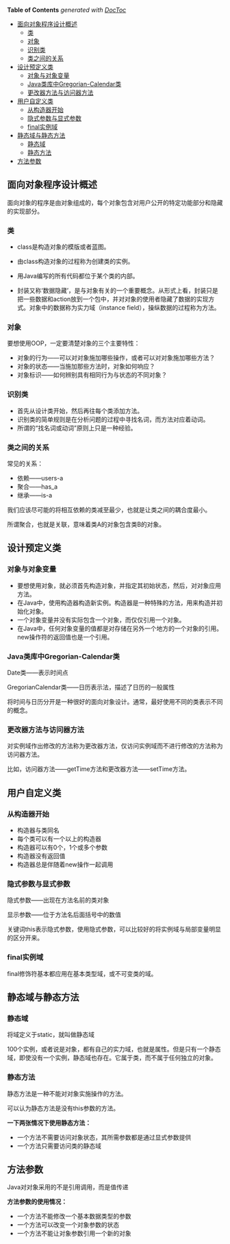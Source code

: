 <!-- START doctoc generated TOC please keep comment here to allow auto update -->
<!-- DON'T EDIT THIS SECTION, INSTEAD RE-RUN doctoc TO UPDATE -->
**Table of Contents**  *generated with [DocToc](https://github.com/thlorenz/doctoc)*

- [面向对象程序设计概述](#%E9%9D%A2%E5%90%91%E5%AF%B9%E8%B1%A1%E7%A8%8B%E5%BA%8F%E8%AE%BE%E8%AE%A1%E6%A6%82%E8%BF%B0)
  - [类](#%E7%B1%BB)
  - [对象](#%E5%AF%B9%E8%B1%A1)
  - [识别类](#%E8%AF%86%E5%88%AB%E7%B1%BB)
  - [类之间的关系](#%E7%B1%BB%E4%B9%8B%E9%97%B4%E7%9A%84%E5%85%B3%E7%B3%BB)
- [设计预定义类](#%E8%AE%BE%E8%AE%A1%E9%A2%84%E5%AE%9A%E4%B9%89%E7%B1%BB)
  - [对象与对象变量](#%E5%AF%B9%E8%B1%A1%E4%B8%8E%E5%AF%B9%E8%B1%A1%E5%8F%98%E9%87%8F)
  - [Java类库中Gregorian-Calendar类](#java%E7%B1%BB%E5%BA%93%E4%B8%ADgregorian-calendar%E7%B1%BB)
  - [更改器方法与访问器方法](#%E6%9B%B4%E6%94%B9%E5%99%A8%E6%96%B9%E6%B3%95%E4%B8%8E%E8%AE%BF%E9%97%AE%E5%99%A8%E6%96%B9%E6%B3%95)
- [用户自定义类](#%E7%94%A8%E6%88%B7%E8%87%AA%E5%AE%9A%E4%B9%89%E7%B1%BB)
  - [从构造器开始](#%E4%BB%8E%E6%9E%84%E9%80%A0%E5%99%A8%E5%BC%80%E5%A7%8B)
  - [隐式参数与显式参数](#%E9%9A%90%E5%BC%8F%E5%8F%82%E6%95%B0%E4%B8%8E%E6%98%BE%E5%BC%8F%E5%8F%82%E6%95%B0)
  - [final实例域](#final%E5%AE%9E%E4%BE%8B%E5%9F%9F)
- [静态域与静态方法](#%E9%9D%99%E6%80%81%E5%9F%9F%E4%B8%8E%E9%9D%99%E6%80%81%E6%96%B9%E6%B3%95)
  - [静态域](#%E9%9D%99%E6%80%81%E5%9F%9F)
  - [静态方法](#%E9%9D%99%E6%80%81%E6%96%B9%E6%B3%95)
- [方法参数](#%E6%96%B9%E6%B3%95%E5%8F%82%E6%95%B0)

<!-- END doctoc generated TOC please keep comment here to allow auto update -->

## 面向对象程序设计概述

面向对象的程序是由对象组成的，每个对象包含对用户公开的特定功能部分和隐藏的实现部分。

### 类

- class是构造对象的模版或者蓝图。


- 由class构造对象的过程称为创建类的实例。


- 用Java编写的所有代码都位于某个类的内部。


- 封装又称‘数据隐藏’，是与对象有关的一个重要概念。从形式上看，封装只是把一些数据和action放到一个包中，并对对象的使用者隐藏了数据的实现方式。对象中的数据称为实力域（instance field），操纵数据的过程称为方法。


### 对象

要想使用OOP，一定要清楚对象的三个主要特性：

- 对象的行为——可以对对象施加哪些操作，或者可以对对象施加哪些方法？
- 对象的状态——当施加那些方法时，对象如何响应？
- 对象标识——如何辨别具有相同行为与状态的不同对象？

### 识别类

- 首先从设计类开始，然后再往每个类添加方法。
- 识别类的简单规则是在分析问题的过程中寻找名词，而方法对应着动词。
- 所谓的“找名词或动词”原则上只是一种经验。

### 类之间的关系

常见的关系：

- 依赖——users-a
- 聚合——has_a
- 继承——is-a

我们应该尽可能的将相互依赖的类减至最少，也就是让类之间的耦合度最小。

所谓聚合，也就是关联，意味着类A的对象包含类B的对象。

## 设计预定义类

### 对象与对象变量

- 要想使用对象，就必须首先构造对象，并指定其初始状态，然后，对对象应用方法。
- 在Java中，使用构造器构造新实例。构造器是一种特殊的方法，用来构造并初始化对象。
- 一个对象变量并没有实际包含一个对象，而仅仅引用一个对象。
- 在Java中，任何对象变量的值都是对存储在另外一个地方的一个对象的引用。new操作符的返回值也是一个引用。

### Java类库中Gregorian-Calendar类

Date类——表示时间点

GregorianCalendar类——日历表示法，描述了日历的一般属性

将时间与日历分开是一种很好的面向对象设计。通常，最好使用不同的类表示不同的概念。

### 更改器方法与访问器方法

对实例域作出修改的方法称为更改器方法，仅访问实例域而不进行修改的方法称为访问器方法。

比如，访问器方法——getTime方法和更改器方法——setTime方法。

## 用户自定义类

### 从构造器开始

- 构造器与类同名
- 每个类可以有一个以上的构造器
- 构造器可以有0个，1个或多个参数
- 构造器没有返回值
- 构造器总是伴随着new操作一起调用

### 隐式参数与显式参数

隐式参数——出现在方法名前的类对象

显示参数——位于方法名后面括号中的数值

关键词this表示隐式参数，使用隐式参数，可以比较好的将实例域与局部变量明显的区分开来。

### final实例域

final修饰符基本都应用在基本类型域，或不可变类的域。

## 静态域与静态方法

### 静态域

将域定义于static，就叫做静态域

100个实例，或者说是对象，都有自己的实力域，也就是属性。但是只有一个静态域，即使没有一个实例，静态域也存在。它属于类，而不属于任何独立的对象。

### 静态方法

静态方法是一种不能对对象实施操作的方法。

可以认为静态方法是没有this参数的方法。

**一下两张情况下使用静态方法：**

- 一个方法不需要访问对象状态，其所需参数都是通过显式参数提供
- 一个方法只需要访问类的静态域

## 方法参数

Java对对象采用的不是引用调用，而是值传递

**方法参数的使用情况：**

- 一个方法不能修改一个基本数据类型的参数
- 一个方法可以改变一个对象参数的状态
- 一个方法不能让对象参数引用一个新的对象